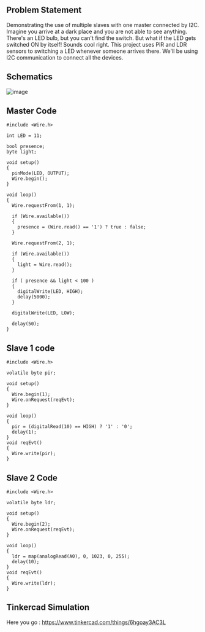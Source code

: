 ## Problem Statement

Demonstrating the use of multiple slaves with one master connected by I2C. Imagine you arrive at a dark place and you are not able to see anything. There's an LED bulb, but you can't find the switch. But what if the LED gets switched ON by itself! Sounds cool right. This project uses PIR and LDR sensors to switching a LED whenever someone arrives there. We'll be using I2C communication to connect all the devices.

## Schematics

![image](https://user-images.githubusercontent.com/85028192/124560887-e9734280-de5a-11eb-9532-a31362be4d25.png)

## Master Code

```
#include <Wire.h>

int LED = 11;

bool presence;
byte light;

void setup()
{
  pinMode(LED, OUTPUT);
  Wire.begin();
}

void loop()
{
  Wire.requestFrom(1, 1);

  if (Wire.available())
  {
    presence = (Wire.read() == '1') ? true : false;
  }
  
  Wire.requestFrom(2, 1);

  if (Wire.available())
  {
    light = Wire.read();
  }
  
  if ( presence && light < 100 ) 
  {
    digitalWrite(LED, HIGH);
    delay(5000);
  }
  
  digitalWrite(LED, LOW);
  
  delay(50);
}
```
## Slave 1 code

```
#include <Wire.h>

volatile byte pir;

void setup()
{
  Wire.begin(1);
  Wire.onRequest(reqEvt); 
}

void loop()
{
  pir = (digitalRead(10) == HIGH) ? '1' : '0';
  delay(1);
}
void reqEvt()
{
  Wire.write(pir); 
}
```
## Slave 2 Code

```
#include <Wire.h>

volatile byte ldr;

void setup()
{ 
  Wire.begin(2);
  Wire.onRequest(reqEvt); 
}

void loop()
{
  ldr = map(analogRead(A0), 0, 1023, 0, 255);
  delay(10);
}
void reqEvt()
{
  Wire.write(ldr); 
}
```
## Tinkercad Simulation

Here you go :  https://www.tinkercad.com/things/6hgoay3AC3L 
